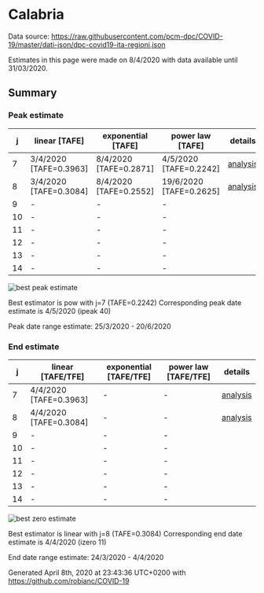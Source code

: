 # Calabria


Data source: https://raw.githubusercontent.com/pcm-dpc/COVID-19/master/dati-json/dpc-covid19-ita-regioni.json

Estimates in this page were made on 8/4/2020 with data available until 31/03/2020.


## Summary 

### Peak estimate 
|j|linear [TAFE]|exponential [TAFE]|power law [TAFE]|details|
|---|----|-----------|---------|-------|
|7|3/4/2020 [TAFE=0.3963]|8/4/2020 [TAFE=0.2871]|4/5/2020 [TAFE=0.2242]|[analysis](COVID-19_calabria_j7_2020-03-31.md)|
|8|3/4/2020 [TAFE=0.3084]|8/4/2020 [TAFE=0.2552]|19/6/2020 [TAFE=0.2625]|[analysis](COVID-19_calabria_j8_2020-03-31.md)|
|9|-|-|-||
|10|-|-|-||
|11|-|-|-||
|12|-|-|-||
|13|-|-|-||
|14|-|-|-||

![best peak estimate](COVID-19_calabria_j7_2020-03-31.png)

Best estimator is pow with j=7 (TAFE=0.2242)
Corresponding peak date estimate is 4/5/2020 (ipeak 40)


Peak date range estimate: 25/3/2020 - 20/6/2020

### End estimate 
|j|linear [TAFE/TFE]|exponential [TAFE/TFE]|power law [TAFE/TFE]|details|
|---|----|-----------|---------|-------|
|7|4/4/2020 [TAFE=0.3963]|-|-|[analysis](COVID-19_calabria_j7_2020-03-31.md)|
|8|4/4/2020 [TAFE=0.3084]|-|-|[analysis](COVID-19_calabria_j8_2020-03-31.md)|
|9|-|-|-||
|10|-|-|-||
|11|-|-|-||
|12|-|-|-||
|13|-|-|-||
|14|-|-|-||

![best zero estimate](COVID-19_calabria_j8_2020-03-31.png)

Best estimator is linear with j=8 (TAFE=0.3084)
Corresponding end date estimate is 4/4/2020 (izero 11)


End date range estimate: 24/3/2020 - 4/4/2020

Generated April 8th, 2020 at 23:43:36 UTC+0200 with https://github.com/robianc/COVID-19

